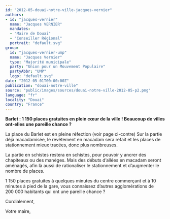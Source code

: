 ```yaml
---
id: "2012-05-douai-notre-ville-jacques-vernier"
authors:
- id: "jacques-vernier"
  name: "Jacques VERNIER"
  mandates: 
  - "Maire de Douai"
  - "Conseiller Régional"
  portrait: "default.svg"
group:
  id: "jacques-vernier-ump"
  name: "Jacques Vernier"
  type: "Majorité municipale"
  party: "Union pour un Mouvement Populaire"
  partyAbbr: "UMP"
  logo: "default.svg"
date: "2012-05-01T00:00:00Z"
publication: "douai-notre-ville"
source: "public/images/sources/douai-notre-ville-2012-05-p2.png"
language: "fr"
locality: "Douai"
country: "France"
---
```


**Barlet : 1 150 places gratuites en plein cœur de la ville ! Beaucoup de villes ont-elles une pareille chance ?**

La  place  du Barlet  est  en pleine réfection (voir  page ci-contre) Sur la partie déjà macadamisée, le revêtement en macadam sera refait et les places de stationnement mieux tracées, donc plus nombreuses.

La partie en schistes restera en schistes, pour pouvoir y ancrer des chapiteaux ou des manèges. Mais des débuts d’allées en macadam seront aménagés, afin là aussi de rationaliser le stationnement et d’augmenter le nombre de places.

1 150 places gratuites à quelques minutes du centre commerçant et à 10 minutes à pied de la gare, vous connaissez d’autres agglomérations de 200 000 habitants qui ont une pareille chance ?

Cordialement,

Votre maire,
